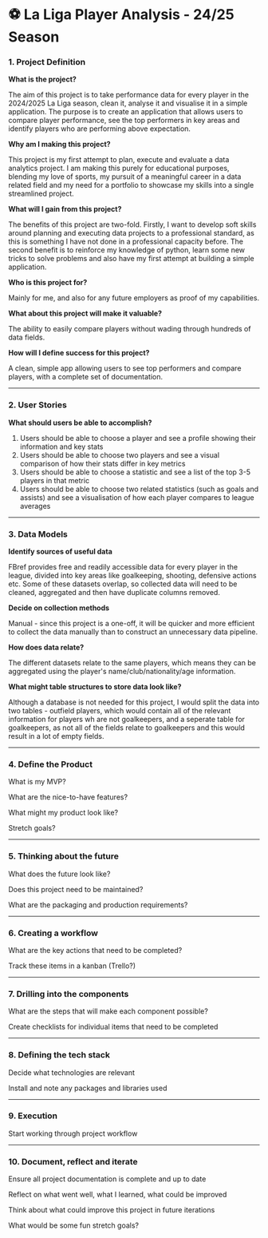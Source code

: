# ⚽ La Liga Player Analysis - 24/25 Season

### 1. Project Definition

**What is the project?**

The aim of this project is to take performance data for every player in the 2024/2025 La Liga season, clean it, analyse it and visualise it in a simple application. The purpose is
to create an application that allows users to compare player performance, see the top performers in key areas and identify players who are performing above expectation.

**Why am I making this project?**

This project is my first attempt to plan, execute and evaluate a data analytics project. I am making this purely for educational purposes, blending my love of sports, my pursuit of a
meaningful career in a data related field and my need for a portfolio to showcase my skills into a single streamlined project.

**What will I gain from this project?**

The benefits of this project are two-fold. Firstly, I want to develop soft skills around planning and executing data projects to a professional standard, as this is something I have
not done in a professional capacity before. The second benefit is to reinforce my knowledge of python, learn some new tricks to solve problems and also have my first attempt at
building a simple application.

**Who is this project for?**

Mainly for me, and also for any future employers as proof of my capabilities.

**What about this project will make it valuable?**

The ability to easily compare players without wading through hundreds of data fields.

**How will I define success for this project?**

A clean, simple app allowing users to see top performers and compare players, with a complete set of documentation.

---

### 2. User Stories

**What should users be able to accomplish?**

1. Users should be able to choose a player and see a profile showing their information and key stats
2. Users should be able to choose two players and see a visual comparison of how their stats differ in key metrics
3. Users should be able to choose a statistic and see a list of the top 3-5 players in that metric
4. Users should be able to choose two related statistics (such as goals and assists) and see a visualisation of how each player compares to league averages 

---

### 3. Data Models

**Identify sources of useful data**

FBref provides free and readily accessible data for every player in the league, divided into key areas like goalkeeping, shooting, defensive actions etc. Some of these datasets
overlap, so collected data will need to be cleaned, aggregated and then have duplicate columns removed.

**Decide on collection methods**

Manual - since this project is a one-off, it will be quicker and more efficient to collect the data manually than to construct an unnecessary data pipeline.

**How does data relate?**

The different datasets relate to the same players, which means they can be aggregated using the player's name/club/nationality/age information. 

**What might table structures to store data look like?**

Although a database is not needed for this project, I would split the data into two tables - outfield players, which would contain all of the relevant information for players wh
are not goalkeepers, and a seperate table for goalkeepers, as not all of the fields relate to goalkeepers and this would result in a lot of empty fields.

---

### 4. Define the Product

What is my MVP?

What are the nice-to-have features?

What might my product look like?

Stretch goals?

---

### 5. Thinking about the future

What does the future look like?

Does this project need to be maintained?

What are the packaging and production requirements?

---

### 6. Creating a workflow

What are the key actions that need to be completed?

Track these items in a kanban (Trello?)

--- 

### 7. Drilling into the components

What are the steps that will make each component possible?

Create checklists for individual items that need to be completed

---

### 8. Defining the tech stack

Decide what technologies are relevant 

Install and note any packages and libraries used

---

### 9. Execution

Start working through project workflow

---

### 10. Document, reflect and iterate

Ensure all project documentation is complete and up to date

Reflect on what went well, what I learned, what could be improved

Think about what could improve this project in future iterations

What would be some fun stretch goals?
